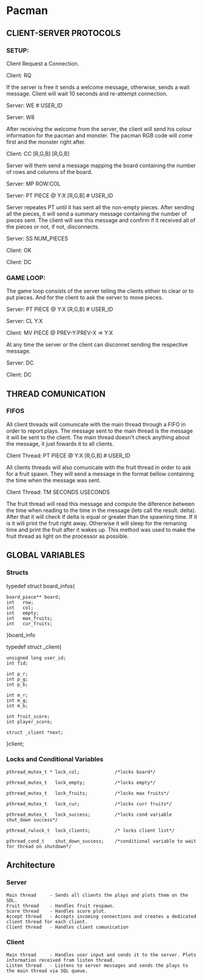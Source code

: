 # Pacman

## CLIENT-SERVER PROTOCOLS

### SETUP:

Client Request a Connection.

Client: RQ 

If the server is free it sends a welcome message, otherwise, sends a wait message. Client will wait 10 seconds and re-attempt connection.

Server: WE # USER_ID

Server: W8 

After receiving the welcome from the server, the client will send his colour information for the pacman and monster. The pacman RGB code will come first and the monster right after.

Client: CC [R,G,B] [R,G,B]

Server will them send a message mapping the board containing the number of rows and columns of the board.

Server: MP  ROW:COL 

Server: PT  PIECE @ Y:X [R,G,B] # USER_ID           

Server repeates PT until it has sent all the non-empty pieces. After sending all the pieces, it will send a summary message containing the number of pieces sent.
The client will see this message and confirm if it received all of  the pieces or not, if not, disconnects.

Server: SS NUM_PIECES

Client: OK 

Client: DC 


### GAME LOOP:

The game loop consists of the server telling the clients eitheir to clear or to put pieces. And for the client to ask the server to move pieces.

Server: PT PIECE @ Y:X [R,G,B] # USER_ID

Server: CL Y:X

Client: MV PIECE @ PREV-Y:PREV-X => Y:X


At any time the server or the client can disconnet sending the respective message.

Server: DC

Client: DC


## THREAD COMUNICATION

### FIFOS


All client threads will comunicate with the main thread through a FIFO in order to report plays. The message sent to the main thread is the message it will be sent to the client. The main thread doesn't check anything about the message, it just fowards it to all clients.

Client Thread: PT PIECE @ Y:X [R,G,B] # USER_ID

All clients  threads will also comunicate with the fruit thread in order to ask for a fruit spawn. They will send a message in the format bellow containing the time when the message was sent.

Client Thread: TM SECONDS USECONDS

The fruit thread will read this message and compute the diference between the time when reading to the time in the message (lets call the result: delta). After that it will check if delta is equal or greater than the spawning time. If it is it will print the fruit right away. Otherwise it will sleep for the remaning time and print the fruit after it wakes up. This method was used to make the fruit thread as light on the processor as possible.

## GLOBAL VARIABLES

### Structs
typedef struct board_infos{

    board_piece** board;
    int   row;
    int   col;
    int   empty;
    int   max_fruits;
    int   cur_fruits;

}board_info

typedef struct _client{

    unsigned long user_id;
    int fid;
   
    int p_r;
    int p_g;
    int p_b;
   
    int m_r;
    int m_g;
    int m_b;
   
    int fruit_score;
    int player_score;
   
    struct _client *next;

}client;

### Locks and Conditional Variables

    pthread_mutex_t * lock_col;             /*locks board*/

    pthread_mutex_t   lock_empty;           /*locks empty*/

    pthread_mutex_t   lock_fruits;          /*locks max fruits*/

    pthread_mutex_t   lock_cur;             /*locks curr fruits*/

    pthread_mutex_t   lock_success;         /*locks cond variable shut_down success*/

    pthread_rwlock_t  lock_clients;         /* locks client list*/

    pthread_cond_t    shut_down_success;    /*conditional variable to wait for thread on shutdown*/
    
## Architecture
    
### Server
    
    Main thread     - Sends all clients the plays and plots them on the SDL.
    Fruit thread    - Handles fruit respawn.
    Score thread    - Handles score plot.
    Accept thread   - Accepts incoming connections and creates a dedicated client thread for each client.
    Client thread   - Handles client comunication
    
### Client
    
    Main thread     - Handles user input and sends it to the server. Plots information received from listen thread.
    Listen thread   - Listens to server messages and sends the plays to the main thread via SQL queue.
